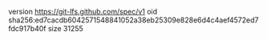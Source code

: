 version https://git-lfs.github.com/spec/v1
oid sha256:ed7cacdb6042571548841052a38eb25309e828e6d4c4aef4572ed7fdc917b40f
size 31255
